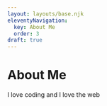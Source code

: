 ```yaml
---
layout: layouts/base.njk
eleventyNavigation:
  key: About Me
  order: 3
draft: true
---
```

# About Me

I love coding and I love the web
